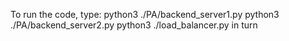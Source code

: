 To run the code, type:
python3 ./PA/backend_server1.py
python3 ./PA/backend_server2.py
python3 ./load_balancer.py
in turn